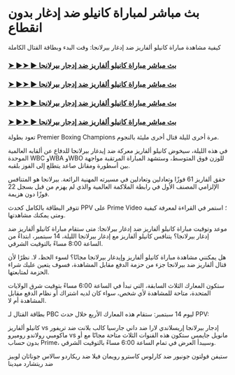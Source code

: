 #  بث مباشر لمباراة كانيلو ضد إدغار بدون انقطاع

كيفية مشاهدة مباراة كانيلو ألفاريز ضد إدغار بيرلانجا: وقت البدء وبطاقة القتال الكاملة

<h3><a href="https://cutt.ly/WeR39PY0">➤ ►➤ ► بث مباشر مباراة كانيلو ألفاريز ضد إدجار بيرلانجا</a></h3>

<h3><a href="https://cutt.ly/WeR39PY0">➤ ►➤ ► بث مباشر مباراة كانيلو ألفاريز ضد إدجار بيرلانجا</a></h3>

<h3><a href="https://cutt.ly/WeR39PY0">➤ ►➤ ► بث مباشر مباراة كانيلو ألفاريز ضد إدجار بيرلانجا</a></h3>

<h3><a href="https://cutt.ly/WeR39PY0">➤ ►➤ ► بث مباشر مباراة كانيلو ألفاريز ضد إدجار بيرلانجا</a></h3>

تعود بطولة Premier Boxing Champions مرة أخرى لليلة قتال أخرى مليئة بالنجوم.

في هذه الليلة، سيخوض كانيلو ألفاريز معركة ضد إيدغار بيرلانجا للدفاع عن ألقابه العالمية الموحدة WBC وWBA وWBO للوزن فوق المتوسط، وستشهد المباراة المرتقبة مواجهة بين أسطورة ومقاتل صاعد يتطلع إلى الفوز بلقبه.

حقق ألفاريز 61 فوزًا وتعادلين وتعادلين في مسيرته المهنية الرائعة. بيرلانجا هو المتنافس الإلزامي المصنف الأول في رابطة الملاكمة العالمية والذي لم يهزم من قبل بسجل 22 فوزًا دون هزيمة.

تتوفر البطاقة بالكامل كحدث PPV على Prime Video ؛ استمر في القراءة لمعرفة كيفية ومتى يمكنك مشاهدتها.

موعد وتوقيت مباراة كانيلو ألفاريز ضد إدغار بيرلانجا: متى ستقام مباراة كانيلو ألفاريز ضد إدغار بيرلانجا؟
يتنافس كانيلو ألفاريز مع إدغار بيرلانجا الليلة، 14 سبتمبر، ابتداءً من الساعة 8:00 مساءً بالتوقيت الشرقي.

هل يمكنني مشاهدة مباراة كانيلو ألفاريز وإيدغار بيرلانجا مجانًا؟
لسوء الحظ، لا. نظرًا لأن قتال ألفاريز ضد بيرلانجا جزء من حزمة الدفع مقابل المشاهدة، فسوف يتعين عليك شراء الحزمة لمتابعتها.

ستكون المعارك الثلاث السابقة، التي تبدأ في الساعة 6:00 مساءً بتوقيت شرق الولايات المتحدة، متاحة للمشاهدة لأي شخص، سواء كان لديه اشتراك أو نظام الدفع مقابل المشاهدة أم لا.

بطاقة القتال لـ PBC ليوم 14 سبتمبر:
ستقام هذه المعارك الأربع خلال حدث PPV:

كانيلو ألفاريز vs إدجار بيرلانجا
إريسلاندي لارا ضد داني جارسيا
كالب بلانت ضد تريفور ماكومبي
رولاندو روميرو vs مانويل جايمس
ستكون هذه القنوات الثلاث متاحة مجانًا مع أو بدون حساب Prime، وسيبدأ العرض في تمام الساعة 6:00 مساءً بالتوقيت الشرقي.

ستيفن فولتون جونيور ضد كارلوس كاسترو
رويمان فيلا ضد ريكاردو سالاس
جوناثان لوبيز ضد ريتشارد ميدينا
